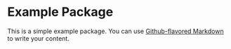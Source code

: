 # Example Package

This is a simple example package. You can use
[Github-flavored Markdown](https://github.com/tgshg/pypi/facegood)
to write your content.